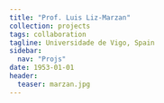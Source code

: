 ```yaml
---
title: "Prof. Luis Liz-Marzan"
collection: projects
tags: collaboration
tagline: Universidade de Vigo, Spain
sidebar:
  nav: "Projs"
date: 1953-01-01
header:
  teaser: marzan.jpg
---
```

